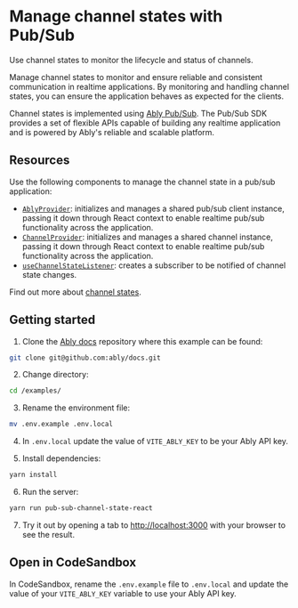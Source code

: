 # Manage channel states with Pub/Sub

Use channel states to monitor the lifecycle and status of channels.

Manage channel states to monitor and ensure reliable and consistent communication in realtime applications. By monitoring and handling channel states, you can ensure the application behaves as expected for the clients.

Channel states is implemented using [Ably Pub/Sub](/docs/). The Pub/Sub SDK provides a set of flexible APIs capable of building any realtime application and is powered by Ably's reliable and scalable platform.

## Resources

Use the following components to manage the channel state in a pub/sub application:

- [`AblyProvider`](/docs/getting-started/react#ably-provider): initializes and manages a shared pub/sub client instance, passing it down through React context to enable realtime pub/sub functionality across the application.
- [`ChannelProvider`](/docs/getting-started/react#channel-provider): initializes and manages a shared channel instance, passing it down through React context to enable realtime pub/sub functionality across the application.
- [`useChannelStateListener`](/docs/getting-started/react#useChannelStateListener): creates a subscriber to be notified of channel state changes.

Find out more about [channel states](/docs/channels/states).

## Getting started

1. Clone the [Ably docs](https://github.com/ably/docs) repository where this example can be found:

  ```sh
  git clone git@github.com:ably/docs.git
  ```

2. Change directory:

  ```sh
  cd /examples/
  ```

3. Rename the environment file:

  ```sh
  mv .env.example .env.local
  ```

4. In `.env.local` update the value of `VITE_ABLY_KEY` to be your Ably API key.

5. Install dependencies:

  ```sh
  yarn install
  ```

6. Run the server:

  ```sh
  yarn run pub-sub-channel-state-react
  ```

7. Try it out by opening a tab to [http://localhost:3000](http://localhost:3000/) with your browser to see the result.

## Open in CodeSandbox

In CodeSandbox, rename the `.env.example` file to `.env.local` and update the value of your `VITE_ABLY_KEY` variable to use your Ably API key.
